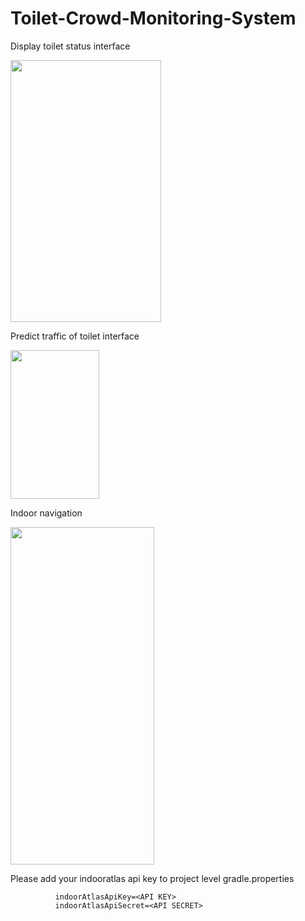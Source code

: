 # Toilet-Crowd-Monitoring-System

Display toilet status interface

<img src="https://github.com/user-attachments/assets/38de8d58-bca5-4d5c-b72a-674cf7317921" width="241" height="419" />

Predict traffic of toilet interface

<img src="https://github.com/user-attachments/assets/62fc2910-1d6f-4049-9ddc-8623f178f4e5" width="142" height="238" />


Indoor navigation

<img src="https://github.com/user-attachments/assets/2b1dece4-7cf4-4a1b-ba10-2cbf4a4c7ca0" width="230" height="540" />

Please add your indooratlas api key to project level gradle.properties

              indoorAtlasApiKey=<API KEY>
              indoorAtlasApiSecret=<API SECRET>
